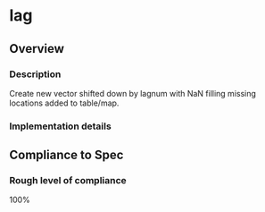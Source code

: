 # lag

## Overview

### Description
Create new vector shifted down by lagnum with NaN filling missing locations added to table/map.

### Implementation details

## Compliance to Spec

### Rough level of compliance  

100%